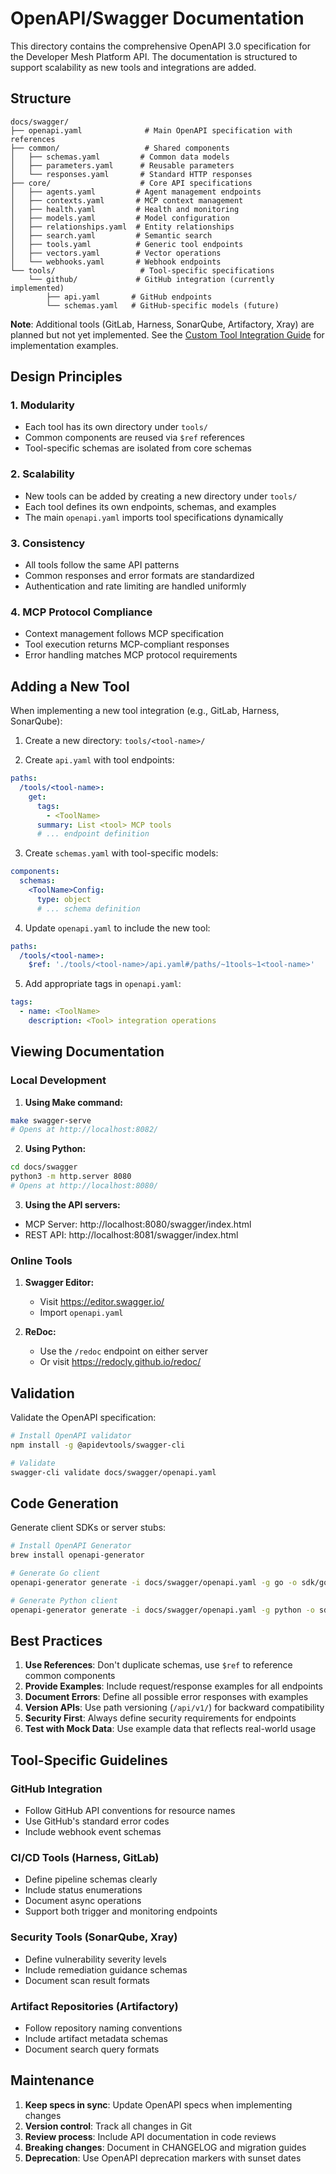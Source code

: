 # OpenAPI/Swagger Documentation

This directory contains the comprehensive OpenAPI 3.0 specification for the Developer Mesh Platform API. The documentation is structured to support scalability as new tools and integrations are added.

## Structure

```
docs/swagger/
├── openapi.yaml              # Main OpenAPI specification with references
├── common/                   # Shared components
│   ├── schemas.yaml         # Common data models
│   ├── parameters.yaml      # Reusable parameters
│   └── responses.yaml       # Standard HTTP responses
├── core/                    # Core API specifications
│   ├── agents.yaml         # Agent management endpoints
│   ├── contexts.yaml       # MCP context management
│   ├── health.yaml         # Health and monitoring
│   ├── models.yaml         # Model configuration
│   ├── relationships.yaml  # Entity relationships
│   ├── search.yaml         # Semantic search
│   ├── tools.yaml          # Generic tool endpoints
│   ├── vectors.yaml        # Vector operations
│   └── webhooks.yaml       # Webhook endpoints
└── tools/                   # Tool-specific specifications
    └── github/             # GitHub integration (currently implemented)
        ├── api.yaml       # GitHub endpoints
        └── schemas.yaml   # GitHub-specific models (future)
```

**Note**: Additional tools (GitLab, Harness, SonarQube, Artifactory, Xray) are planned but not yet implemented. See the [Custom Tool Integration Guide](../examples/custom-tool-integration.md) for implementation examples.

## Design Principles

### 1. Modularity
- Each tool has its own directory under `tools/`
- Common components are reused via `$ref` references
- Tool-specific schemas are isolated from core schemas

### 2. Scalability
- New tools can be added by creating a new directory under `tools/`
- Each tool defines its own endpoints, schemas, and examples
- The main `openapi.yaml` imports tool specifications dynamically

### 3. Consistency
- All tools follow the same API patterns
- Common responses and error formats are standardized
- Authentication and rate limiting are handled uniformly

### 4. MCP Protocol Compliance
- Context management follows MCP specification
- Tool execution returns MCP-compliant responses
- Error handling matches MCP protocol requirements

## Adding a New Tool

When implementing a new tool integration (e.g., GitLab, Harness, SonarQube):

1. Create a new directory: `tools/<tool-name>/`

2. Create `api.yaml` with tool endpoints:
```yaml
paths:
  /tools/<tool-name>:
    get:
      tags:
        - <ToolName>
      summary: List <tool> MCP tools
      # ... endpoint definition
```

3. Create `schemas.yaml` with tool-specific models:
```yaml
components:
  schemas:
    <ToolName>Config:
      type: object
      # ... schema definition
```

4. Update `openapi.yaml` to include the new tool:
```yaml
paths:
  /tools/<tool-name>:
    $ref: './tools/<tool-name>/api.yaml#/paths/~1tools~1<tool-name>'
```

5. Add appropriate tags in `openapi.yaml`:
```yaml
tags:
  - name: <ToolName>
    description: <Tool> integration operations
```

## Viewing Documentation

### Local Development

1. **Using Make command:**
```bash
make swagger-serve
# Opens at http://localhost:8082/
```

2. **Using Python:**
```bash
cd docs/swagger
python3 -m http.server 8080
# Opens at http://localhost:8080/
```

3. **Using the API servers:**
- MCP Server: http://localhost:8080/swagger/index.html
- REST API: http://localhost:8081/swagger/index.html

### Online Tools

1. **Swagger Editor:**
   - Visit https://editor.swagger.io/
   - Import `openapi.yaml`

2. **ReDoc:**
   - Use the `/redoc` endpoint on either server
   - Or visit https://redocly.github.io/redoc/

## Validation

Validate the OpenAPI specification:

```bash
# Install OpenAPI validator
npm install -g @apidevtools/swagger-cli

# Validate
swagger-cli validate docs/swagger/openapi.yaml
```

## Code Generation

Generate client SDKs or server stubs:

```bash
# Install OpenAPI Generator
brew install openapi-generator

# Generate Go client
openapi-generator generate -i docs/swagger/openapi.yaml -g go -o sdk/go

# Generate Python client
openapi-generator generate -i docs/swagger/openapi.yaml -g python -o sdk/python
```

## Best Practices

1. **Use References**: Don't duplicate schemas, use `$ref` to reference common components
2. **Provide Examples**: Include request/response examples for all endpoints
3. **Document Errors**: Define all possible error responses with examples
4. **Version APIs**: Use path versioning (`/api/v1/`) for backward compatibility
5. **Security First**: Always define security requirements for endpoints
6. **Test with Mock Data**: Use example data that reflects real-world usage

## Tool-Specific Guidelines

### GitHub Integration
- Follow GitHub API conventions for resource names
- Use GitHub's standard error codes
- Include webhook event schemas

### CI/CD Tools (Harness, GitLab)
- Define pipeline schemas clearly
- Include status enumerations
- Document async operations
- Support both trigger and monitoring endpoints

### Security Tools (SonarQube, Xray)
- Define vulnerability severity levels
- Include remediation guidance schemas
- Document scan result formats

### Artifact Repositories (Artifactory)
- Follow repository naming conventions
- Include artifact metadata schemas
- Document search query formats

## Maintenance

1. **Keep specs in sync**: Update OpenAPI specs when implementing changes
2. **Version control**: Track all changes in Git
3. **Review process**: Include API documentation in code reviews
4. **Breaking changes**: Document in CHANGELOG and migration guides
5. **Deprecation**: Use OpenAPI deprecation markers with sunset dates
